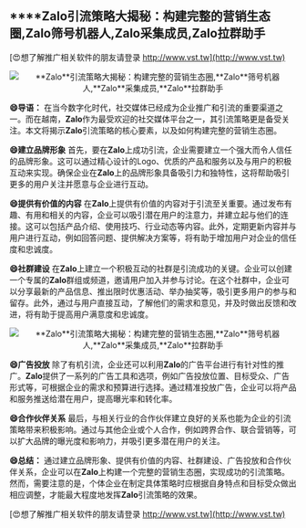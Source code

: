 ## ****Zalo**引流策略大揭秘：构建完整的营销生态圈,**Zalo**筛号机器人,**Zalo**采集成员,**Zalo**拉群助手**

[😍想了解推广相关软件的朋友请登录 http://www.vst.tw](http://www.vst.tw)

 <center><img src="https://vst.tw/MP4/tuiguang/png/7.png" alt="**Zalo**引流策略大揭秘：构建完整的营销生态圈,**Zalo**筛号机器人,**Zalo**采集成员,**Zalo**拉群助手"></center>

**😄导语：**
在当今数字化时代，社交媒体已经成为企业推广和引流的重要渠道之一。而在越南，**Zalo**作为最受欢迎的社交媒体平台之一，其引流策略更是备受关注。本文将揭示**Zalo**引流策略的核心要素，以及如何构建完整的营销生态圈。

**😄建立品牌形象**
首先，要在**Zalo**上成功引流，企业需要建立一个强大而令人信任的品牌形象。这可以通过精心设计的Logo、优质的产品和服务以及与用户的积极互动来实现。确保企业在**Zalo**上的品牌形象具备吸引力和独特性，这将帮助吸引更多的用户关注并愿意与企业进行互动。

**😄提供有价值的内容**
在**Zalo**上提供有价值的内容对于引流至关重要。通过发布有趣、有用和相关的内容，企业可以吸引潜在用户的注意力，并建立起与他们的连接。这可以包括产品介绍、使用技巧、行业动态等内容。此外，定期更新内容并与用户进行互动，例如回答问题、提供解决方案等，将有助于增加用户对企业的信任度和忠诚度。

**😄社群建设**
在**Zalo**上建立一个积极互动的社群是引流成功的关键。企业可以创建一个专属的**Zalo**群组或频道，邀请用户加入并参与讨论。在这个社群中，企业可以分享最新的产品信息、推出限时优惠活动、举办抽奖等，吸引更多用户的参与和留存。此外，通过与用户直接互动，了解他们的需求和意见，并及时做出反馈和改进，将有助于提高用户满意度和忠诚度。

 <center><img src="https://vst.tw/MP4/tuiguang/png/3.png" alt="**Zalo**引流策略大揭秘：构建完整的营销生态圈,**Zalo**筛号机器人,**Zalo**采集成员,**Zalo**拉群助手"></center>

**😄广告投放**
除了有机引流，企业还可以利用**Zalo**的广告平台进行有针对性的推广。**Zalo**提供了一系列的广告工具和选项，例如广告投放位置、目标受众、广告形式等，可根据企业的需求和预算进行选择。通过精准投放广告，企业可以将产品和服务推送给潜在用户，提高曝光率和转化率。

**😄合作伙伴关系**
最后，与相关行业的合作伙伴建立良好的关系也能为企业的引流策略带来积极影响。通过与其他企业或个人合作，例如跨界合作、联合营销等，可以扩大品牌的曝光度和影响力，并吸引更多潜在用户的关注。

**😄总结：**
通过建立品牌形象、提供有价值的内容、社群建设、广告投放和合作伙伴关系，企业可以在**Zalo**上构建一个完整的营销生态圈，实现成功的引流策略。然而，需要注意的是，个体企业在制定具体策略时应根据自身特点和目标受众做出相应调整，才能最大程度地发挥**Zalo**引流策略的效果。

[😍想了解推广相关软件的朋友请登录 http://www.vst.tw](http://www.vst.tw)



